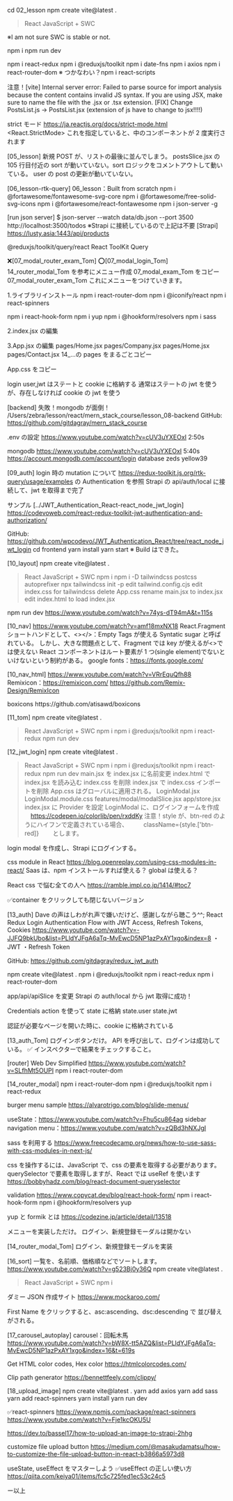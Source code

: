 cd 02_lesson
npm create vite@latest .

> React
> JavaScript + SWC

※I am not sure SWC is stable or not.

npm i
npm run dev

npm i react-redux
npm i @reduxjs/toolkit
npm i date-fns
npm i axios
npm i react-router-dom
※ つかなわい？npm i react-scripts

注意！[vite] Internal server error: Failed to parse source for import analysis because the content contains invalid JS syntax. If you are using JSX, make sure to name the file with the .jsx or .tsx extension.
[FIX] Change PostsList.js → PostsList.jsx
(extension of js have to change to jsx!!!!)

strict モード
https://ja.reactjs.org/docs/strict-mode.html
<React.StrictMode>
これを指定していると、中のコンポーネントが 2 度実行されます

[05_lesson]
新規 POST が、リストの最後に並んでしまう。
postsSlice.jsx の 105 行目付近の sort が動いていない。sort ロジックをコメントアウトして動いている。
user の post の更新が動いていない。

[06_lesson-rtk-query]
06_lesson：Built from scratch
npm i @fortawesome/fontawesome-svg-core
npm i @fortawesome/free-solid-svg-icons
npm i @fortawesome/react-fontawesome
npm i json-server -g

[run json server]
$ json-server --watch data/db.json --port 3500
http://localhost:3500/todos
※Strapi に接続しているので上記は不要
[Strapi]
https://lusty.asia:1443/api/products

@reduxjs/toolkit/query/react
React ToolKit Query

❌[07_modal_router_exam_Tom]
⭕️[07_modal_login_Tom]
14_router_modal_Tom を参考にメニュー作成
07_modal_exam_Tom をコピー
07_modal_router_exam_Tom
これにメニューをつけていきます。

1.ライブラリインストール
npm i react-router-dom
npm i @iconify/react
npm i react-spinners

npm i react-hook-form
npm i yup
npm i @hookform/resolvers
npm i sass

2.index.jsx の編集

3.App.jsx の編集
pages/Home.jsx
pages/Company.jsx
pages/Home.jsx
pages/Contact.jsx
14\_...の pages をまるごとコピー

App.css をコピー

login
user,jwt はステートと cookie に格納する
通常はステートの jwt を使うが、存在しなければ cookie の jwt を使う

[backend] 失敗！mongodb が面倒！
/Users/zebra/lesson/react/mern_stack_course/lesson_08-backend
GitHub: https://github.com/gitdagray/mern_stack_course

.env の設定
https://www.youtube.com/watch?v=cUV3uYXEOxI
2:50s

mongodb
https://www.youtube.com/watch?v=cUV3uYXEOxI
5:40s
https://account.mongodb.com/account/login
database
zeds
yellow39

[09_auth]
login 時の mutation について
https://redux-toolkit.js.org/rtk-query/usage/examples
の Authentication を参照
Strapi の api/auth/local に接続して、jwt を取得まで完了

サンプル
[../JWT_Authentication_React-react_node_jwt_login]
https://codevoweb.com/react-redux-toolkit-jwt-authentication-and-authorization/

GitHub: https://github.com/wpcodevo/JWT_Authentication_React/tree/react_node_jwt_login
cd frontend
yarn install
yarn start
※ Build はできた。

[10_layout]
npm create vite@latest .

> React
> JavaScript + SWC
> npm i
> npm i -D tailwindcss postcss autoprefixer
> npx tailwindcss init -p
> edit tailwind.config.cjs
> edit index.css for tailwindcss
> delete App.css
> rename main.jsx to index.jsx
> edit index.html to load index.jsx

npm run dev
https://www.youtube.com/watch?v=74ys-dT94mA&t=115s

[10_nav]
https://www.youtube.com/watch?v=amf18mxNX18
React.Fragment ショートハンドとして、<></>：Empty Tags が使える
Syntatic sugar と呼ばれている。
しかし、大きな問題点として、Fragment では key が使えるが<>では使えない
React コンポーネントはルート要素が 1 つ(single element)でないといけないという制約がある。
google fonts：https://fonts.google.com/

[10_nav_html]
https://www.youtube.com/watch?v=VRrEquQfh88
Remixicon：https://remixicon.com/
https://github.com/Remix-Design/RemixIcon

<link href="https://cdn.jsdelivr.net/npm/remixicon@2.5.0/fonts/remixicon.css" rel="stylesheet">
boxicons
https://github.com/atisawd/boxicons

[11_tom]
npm create vite@latest .

> React
> JavaScript + SWC
> npm i
> npm i @reduxjs/toolkit
> npm i react-redux
> npm run dev

[12_jwt_login]
npm create vite@latest .

> React
> JavaScript + SWC
> npm i
> npm i @reduxjs/toolkit
> npm i react-redux
> npm run dev
> main.jsx を index.jsx に名前変更
> index.html で index.jsx を読み込む
> index.css を削除
> index.jsx で index.css インポートを削除
> App.css はグローバルに適用される。
> LoginModal.jsx
> LoginModal.module.css
> features/modal/modalSlice.jsx
> app/store.jsx
> index.jsx に Provider を設定
> LoginModal に、ログインフォームを作成
> 　https://codepen.io/colorlib/pen/rxddKy
> 注意！style が、btn-red のようにハイフンで定義されている場合、
> 　　 className={style.['btn-red]}
> 　　とします。

login modal を作成し、Strapi にログインする。

css module in React
https://blog.openreplay.com/using-css-modules-in-react/
Saas は、npm インストールすれば使える？
global は使える？

React css で悩む全ての人へ
https://ramble.impl.co.jp/1414/#toc7

✅container をクリックしても閉じないバージョン

[13_auth]
Dave の声はしわがれ声で嫌いだけど、感謝しながら聴こう^^;
React Redux Login Authentication Flow with JWT Access, Refresh Tokens, Cookies
https://www.youtube.com/watch?v=-JJFQ9bkUbo&list=PLldYJFgA6aTq-MvEwcD5NP1azPxAY1xgo&index=8
・JWT
・Refresh Token

GitHub: https://github.com/gitdagray/redux_jwt_auth

npm create vite@latest .
npm i @reduxjs/toolkit
npm i react-redux
npm i react-router-dom

app/api/apiSlice を変更
Strapi の auth/local から jwt 取得に成功！

Credentials action を使って state に格納
state.user
state.jwt

認証が必要なページを開いた時に、cookie に格納されている

[13_auth_Tom]
ログインボタンだけ。
API を呼び出して、ログインは成功している。
✅ インスペクターで結果をチェックすること。

[router]
Web Dev Simplified
https://www.youtube.com/watch?v=SLfhMt5OUPI
npm i react-router-dom

[14_router_modal]
npm i react-router-dom
npm i @reduxjs/toolkit
npm i react-redux

burger menu sample
https://alvarotrigo.com/blog/slide-menus/

useState：https://www.youtube.com/watch?v=Fhu5cu864ag
sidebar navigation menu：https://www.youtube.com/watch?v=zQBd3hNXJgI

sass を利用する
https://www.freecodecamp.org/news/how-to-use-sass-with-css-modules-in-next-js/

css を操作するには、JavaScript で、css の要素を取得する必要があります。
querySelector で要素を取得しますが、React では useRef を使います
https://bobbyhadz.com/blog/react-document-queryselector

validation
https://www.copycat.dev/blog/react-hook-form/
npm i react-hook-form
npm i @hookform/resolvers yup

yup と formik とは
https://codezine.jp/article/detail/13518

メニューを実装しただけ。
ログイン、新規登録モーダルは開かない

[14_router_modal_Tom]
ログイン、新規登録モーダルを実装

[16_sort]
一覧を、名前順、価格順などでソートします。
https://www.youtube.com/watch?v=g523Bj0y36Q
npm create vite@latest .

> React
> JavaScript + SWC
> npm i

ダミー JSON 作成サイト
https://www.mockaroo.com/

First Name をクリックすると、asc:ascending、dsc:descending で
並び替えがされる。

[17_carousel_autoplay]
carousel：回転木馬
https://www.youtube.com/watch?v=bW8X-tt5AZQ&list=PLldYJFgA6aTq-MvEwcD5NP1azPxAY1xgo&index=16&t=619s

Get HTML color codes, Hex color
https://htmlcolorcodes.com/

Clip path generator
https://bennettfeely.com/clippy/

[18_upload_image]
npm create vite@latest .
yarn add axios
yarn add sass
yarn add react-spinners
yarn install
yarn run dev

✅react-spinners
https://www.npmjs.com/package/react-spinners
https://www.youtube.com/watch?v=Fje1kcOKU5U

https://dev.to/bassel17/how-to-upload-an-image-to-strapi-2hhg

customize file upload button
https://medium.com/@masakudamatsu/how-to-customize-the-file-upload-button-in-react-b3866a5973d8

useState, useEffect をマスターしよう
✅useEffect の正しい使い方
https://qiita.com/keiya01/items/fc5c725fed1ec53c24c5

ー以上
